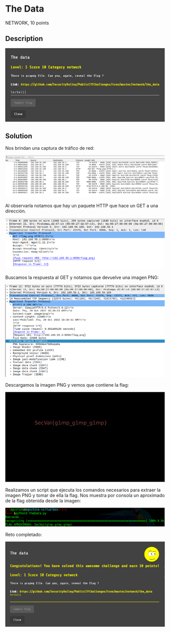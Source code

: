# The Data

NETWORK, 10 points

## Description

![](../images/description-the-data.jpeg)


## Solution

Nos brindan una captura de tráfico de red:

![](../images/pcap-the-data.png)


Al observarla notamos que hay un paquete HTTP que hace un GET a una dirección.

![](../images/get-http-the-data.png)


Buscamos la respuesta al GET y notamos que devuelve una imagen PNG:

![](../images/200-ok-the-data.png)


Descargamos la imagen PNG y vemos que contiene la flag:

![](../images/flag.png)


Realizamos un script que ejecuta los comandos necesarios para extraer la imagen PNG y tomar de ella la flag. Nos muestra por consola un aproximado de la flag obtenida desde la imagen:

![](../images/script-the-data.png)


Reto completado:

![](../images/congratulations-the-data.png)
